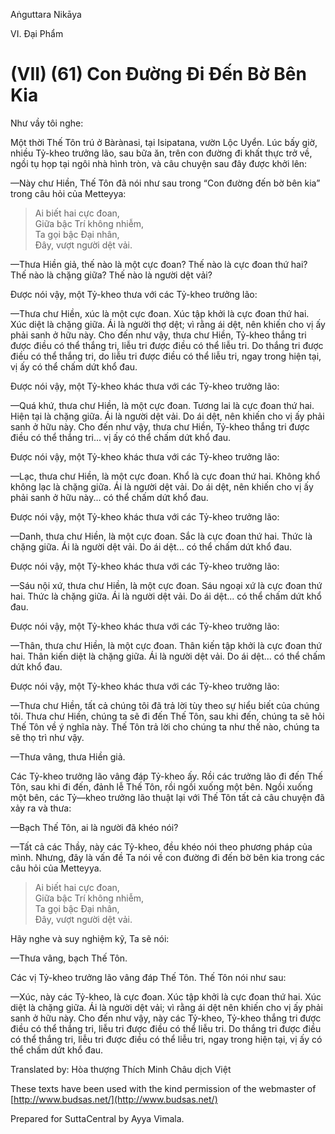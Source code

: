 Aṅguttara Nikāya

VI. Ðại Phẩm

# (VII) (61) Con Ðường Ði Ðến Bờ Bên Kia

Như vầy tôi nghe:

Một thời Thế Tôn trú ở Bàrànasi, tại Isipatana, vườn Lộc Uyển. Lúc bấy giờ, nhiều Tỷ-kheo trưởng lão, sau bữa ăn, trên con đường đi khất thực trở về, ngồi tụ họp tại ngôi nhà hình tròn, và câu chuyện sau đây được khởi lên:

—Này chư Hiền, Thế Tôn đã nói như sau trong “Con đường đến bờ bên kia” trong câu hỏi của Metteyya:

> Ai biết hai cực đoan,  
> Giữa bậc Trí không nhiễm,  
> Ta gọi bậc Ðại nhân,  
> Ðây, vượt người dệt vải.

—Thưa Hiền giả, thế nào là một cực đoan? Thế nào là cực đoan thứ hai? Thế nào là chặng giữa? Thế nào là người dệt vải?

Ðược nói vậy, một Tỷ-kheo thưa với các Tỷ-kheo trưởng lão:

—Thưa chư Hiền, xúc là một cực đoan. Xúc tập khởi là cực đoan thứ hai. Xúc diệt là chặng giữa. Ái là người thợ dệt; vì rằng ái dệt, nên khiến cho vị ấy phải sanh ở hữu này. Cho đến như vậy, thưa chư Hiền, Tỷ-kheo thắng tri được điều có thể thắng tri, liễu tri được điều có thể liễu tri. Do thắng tri được điều có thể thắng tri, do liễu tri được điều có thể liễu tri, ngay trong hiện tại, vị ấy có thể chấm dứt khổ đau.

Ðược nói vậy, một Tỷ-kheo khác thưa với các Tỷ-kheo trưởng lão:

—Quá khứ, thưa chư Hiền, là một cực đoan. Tương lai là cực đoan thứ hai. Hiện tại là chặng giữa. Ái là người dệt vải. Do ái dệt, nên khiến cho vị ấy phải sanh ở hữu này. Cho đến như vậy, thưa chư Hiền, Tỷ-kheo thắng tri được điều có thể thắng tri... vị ấy có thể chấm dứt khổ đau.

Ðược nói vậy, một Tỷ-kheo khác thưa với các Tỷ-kheo trưởng lão:

—Lạc, thưa chư Hiền, là một cực đoan. Khổ là cực đoan thứ hai. Không khổ không lạc là chặng giữa. Ái là người dệt vải. Do ái dệt, nên khiến cho vị ấy phải sanh ở hữu này... có thể chấm dứt khổ đau.

Ðược nói vậy, một Tỷ-kheo khác thưa với các Tỷ-kheo trưởng lão:

—Danh, thưa chư Hiền, là một cực đoan. Sắc là cực đoan thứ hai. Thức là chặng giữa. Ái là người dệt vải. Do ái dệt... có thể chấm dứt khổ đau.

Ðược nói vậy, một Tỷ-kheo khác thưa với các Tỷ-kheo trưởng lão:

—Sáu nội xứ, thưa chư Hiền, là một cực đoan. Sáu ngoại xứ là cực đoan thứ hai. Thức là chặng giữa. Ái là người dệt vải. Do ái dệt... có thể chấm dứt khổ đau.

Ðược nói vậy, một Tỷ-kheo khác thưa với các Tỷ-kheo trưởng lão:

—Thân, thưa chư Hiền, là một cực đoan. Thân kiến tập khởi là cực đoan thứ hai. Thân kiến diệt là chặng giữa. Ái là người dệt vải. Do ái dệt... có thể chấm dứt khổ đau.

Ðược nói vậy, một Tỷ-kheo khác thưa với các Tỷ-kheo trưởng lão:

—Thưa chư Hiền, tất cả chúng tôi đã trả lời tùy theo sự hiểu biết của chúng tôi. Thưa chư Hiền, chúng ta sẽ đi đến Thế Tôn, sau khi đến, chúng ta sẽ hỏi Thế Tôn về ý nghĩa này. Thế Tôn trả lời cho chúng ta như thế nào, chúng ta sẽ thọ trì như vậy.

—Thưa vâng, thưa Hiền giả.

Các Tỷ-kheo trưởng lão vâng đáp Tỷ-kheo ấy. Rồi các trưởng lão đi đến Thế Tôn, sau khi đi đến, đảnh lễ Thế Tôn, rồi ngồi xuống một bên. Ngồi xuống một bên, các Tỷ—kheo trưởng lão thuật lại với Thế Tôn tất cả câu chuyện đã xảy ra và thưa:

—Bạch Thế Tôn, ai là người đã khéo nói?

—Tất cả các Thầy, này các Tỷ-kheo, đều khéo nói theo phương pháp của mình. Nhưng, đây là vấn đề Ta nói về con đường đi đến bờ bên kia trong các câu hỏi của Metteyya.

> Ai biết hai cực đoan,  
> Giữa bậc Trí không nhiễm,  
> Ta gọi bậc Ðại nhân,  
> Ðây, vượt người dệt vải.

Hãy nghe và suy nghiệm kỹ, Ta sẽ nói:

—Thưa vâng, bạch Thế Tôn.

Các vị Tỷ-kheo trưởng lão vâng đáp Thế Tôn. Thế Tôn nói như sau:

—Xúc, này các Tỷ-kheo, là cực đoan. Xúc tập khởi là cực đoan thứ hai. Xúc diệt là chặng giữa. Ái là người dệt vải; vì rằng ái dệt nên khiến cho vị ấy phải sanh ở hữu này. Cho đến như vậy, này các Tỷ-kheo, Tỷ-kheo thắng tri được điều có thể thắng tri, liễu tri được điều có thể liễu tri. Do thắng tri được điều có thể thắng tri, liễu tri được điều có thể liễu tri, ngay trong hiện tại, vị ấy có thể chấm dứt khổ đau.

Translated by: Hòa thượng Thích Minh Châu dịch Việt

These texts have been used with the kind permission of the webmaster of [http://www.budsas.net/](http://www.budsas.net/)

Prepared for SuttaCentral by Ayya Vimala.